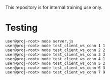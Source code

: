 This repository is for internal training use only.

Testing
==

```
user@proj-root> node server.js
user@proj-root> node test_client_ws_conn 1 1
user@proj-root> node test_client_ws_conn 2 2
user@proj-root> node test_client_ws_conn 3 3
user@proj-root> node test_client_ws_conn 4 1
user@proj-root> node test_client_ws_conn 5 2
user@proj-root> node test_client_ws_conn 6 3
user@proj-root> node test_client_ws_conn 7 9
```
